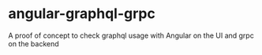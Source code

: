 # angular-graphql-grpc
A proof of concept to check graphql usage with Angular on the UI and grpc on the backend
